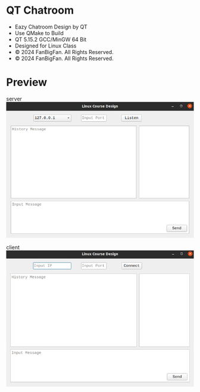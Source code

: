 # QT Chatroom

- Eazy Chatroom Design by QT
- Use QMake to Build
- QT 5.15.2 GCC/MinGW 64 Bit
- Designed for Linux Class
- © 2024 FanBigFan. All Rights Reserved. 
- © 2024 FanBigFan. All Rights Reserved. 

# Preview

server  
![Alt text](images/image1.png)

client  
![Alt text](images/image2.png)
